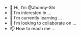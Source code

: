 - 👋 Hi, I’m @Jhonny-Shi
- 👀 I’m interested in ...
- 🌱 I’m currently learning ...
- 💞️ I’m looking to collaborate on ...
- 📫 How to reach me ...

<!---
Jhonny-Shi/Jhonny-Shi is a ✨ special ✨ repository because its `README.md` (this file) appears on your GitHub profile.
You can click the Preview link to take a look at your changes.
--->
